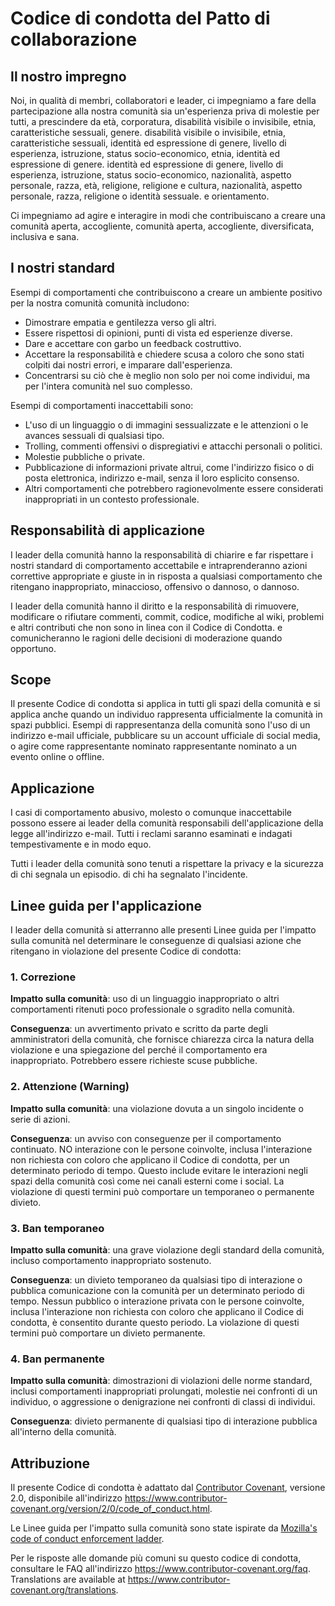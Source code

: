 # Codice di condotta del Patto di collaborazione

## Il nostro impregno

Noi, in qualità di membri, collaboratori e leader, ci impegniamo a fare della partecipazione alla nostra
comunità sia un'esperienza priva di molestie per tutti, a prescindere da età, corporatura, disabilità visibile o invisibile, etnia, caratteristiche sessuali, genere.
disabilità visibile o invisibile, etnia, caratteristiche sessuali, identità ed espressione di genere, livello di esperienza, istruzione, status socio-economico, etnia, identità ed espressione di genere.
identità ed espressione di genere, livello di esperienza, istruzione, status socio-economico, nazionalità, aspetto personale, razza, età, religione, religione e cultura,
nazionalità, aspetto personale, razza, religione o identità sessuale.
e orientamento.

Ci impegniamo ad agire e interagire in modi che contribuiscano a creare una comunità aperta, accogliente,
comunità aperta, accogliente, diversificata, inclusiva e sana.

## I nostri standard

Esempi di comportamenti che contribuiscono a creare un ambiente positivo per la nostra comunità
comunità includono:

- Dimostrare empatia e gentilezza verso gli altri.
- Essere rispettosi di opinioni, punti di vista ed esperienze diverse.
- Dare e accettare con garbo un feedback costruttivo.
- Accettare la responsabilità e chiedere scusa a coloro che sono stati colpiti dai nostri errori, e imparare dall'esperienza.
- Concentrarsi su ciò che è meglio non solo per noi come individui, ma per l'intera comunità nel suo complesso.

Esempi di comportamenti inaccettabili sono:

- L'uso di un linguaggio o di immagini sessualizzate e le attenzioni o le avances sessuali di qualsiasi tipo.
- Trolling, commenti offensivi o dispregiativi e attacchi personali o politici.
- Molestie pubbliche o private.
- Pubblicazione di informazioni private altrui, come l'indirizzo fisico o di posta elettronica, indirizzo e-mail, senza il loro esplicito consenso.
- Altri comportamenti che potrebbero ragionevolmente essere considerati inappropriati in un contesto professionale.

## Responsabilità di applicazione

I leader della comunità hanno la responsabilità di chiarire e far rispettare i nostri standard di
comportamento accettabile e intraprenderanno azioni correttive appropriate e giuste in
in risposta a qualsiasi comportamento che ritengano inappropriato, minaccioso, offensivo o dannoso,
o dannoso.

I leader della comunità hanno il diritto e la responsabilità di rimuovere, modificare o rifiutare
commenti, commit, codice, modifiche al wiki, problemi e altri contributi che non sono in linea con il Codice di Condotta.
e comunicheranno le ragioni delle decisioni di moderazione quando opportuno.

## Scope

Il presente Codice di condotta si applica in tutti gli spazi della comunità e si applica anche quando
un individuo rappresenta ufficialmente la comunità in spazi pubblici.
Esempi di rappresentanza della comunità sono l'uso di un indirizzo e-mail ufficiale,
pubblicare su un account ufficiale di social media, o agire come rappresentante nominato
rappresentante nominato a un evento online o offline.

## Applicazione

I casi di comportamento abusivo, molesto o comunque inaccettabile possono essere
ai leader della comunità responsabili dell'applicazione della legge all'indirizzo
e-mail.
Tutti i reclami saranno esaminati e indagati tempestivamente e in modo equo.

Tutti i leader della comunità sono tenuti a rispettare la privacy e la sicurezza di chi segnala un episodio.
di chi ha segnalato l'incidente.

## Linee guida per l'applicazione

I leader della comunità si atterranno alle presenti Linee guida per l'impatto sulla comunità nel determinare
le conseguenze di qualsiasi azione che ritengano in violazione del presente Codice di condotta:

### 1. Correzione

**Impatto sulla comunità**: uso di un linguaggio inappropriato o altri comportamenti ritenuti
poco professionale o sgradito nella comunità.

**Conseguenza**: un avvertimento privato e scritto da parte degli amministratori della comunità, che fornisce
chiarezza circa la natura della violazione e una spiegazione del perché il comportamento era inappropriato. Potrebbero essere richieste scuse pubbliche.

### 2. Attenzione (Warning)

**Impatto sulla comunità**: una violazione dovuta a un singolo incidente o serie di azioni.

**Conseguenza**: un avviso con conseguenze per il comportamento continuato. NO
interazione con le persone coinvolte, inclusa l'interazione non richiesta con
coloro che applicano il Codice di condotta, per un determinato periodo di tempo. Questo
include evitare le interazioni negli spazi della comunità così come nei canali esterni
come i social. La violazione di questi termini può comportare un temporaneo o
permanente divieto.

### 3. Ban temporaneo

**Impatto sulla comunità**: una grave violazione degli standard della comunità, incluso comportamento inappropriato sostenuto.

**Conseguenza**: un divieto temporaneo da qualsiasi tipo di interazione o pubblica
comunicazione con la comunità per un determinato periodo di tempo. Nessun pubblico o
interazione privata con le persone coinvolte, inclusa l'interazione non richiesta
con coloro che applicano il Codice di condotta, è consentito durante questo periodo.
La violazione di questi termini può comportare un divieto permanente.

### 4. Ban permanente

**Impatto sulla comunità**: dimostrazioni di violazioni delle norme standard, inclusi comportamenti inappropriati prolungati, molestie nei confronti di un individuo, o aggressione o denigrazione nei confronti di classi di individui.

**Conseguenza**: divieto permanente di qualsiasi tipo di interazione pubblica all'interno della comunità.

## Attribuzione

Il presente Codice di condotta è adattato dal [Contributor Covenant][homepage],
versione 2.0, disponibile all'indirizzo
https://www.contributor-covenant.org/version/2/0/code_of_conduct.html.

Le Linee guida per l'impatto sulla comunità sono state ispirate da [Mozilla's code of conduct
enforcement ladder](https://github.com/mozilla/diversity).

[homepage]: https://www.contributor-covenant.org

Per le risposte alle domande più comuni su questo codice di condotta, consultare le FAQ all'indirizzo
https://www.contributor-covenant.org/faq. Translations are available at
https://www.contributor-covenant.org/translations.
